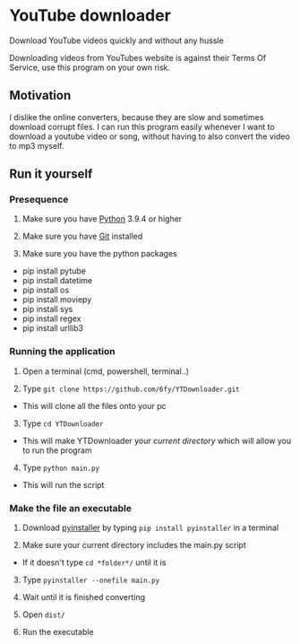 # YouTube downloader

Download YouTube videos quickly and without any hussle

Downloading videos from YouTubes website is against their Terms Of Service, use this program on your own risk.

## Motivation

I dislike the online converters, because they are slow and sometimes download corrupt files. I can run this program easily whenever I want to download a youtube video or song, without having to also convert the video to mp3 myself.

## Run it yourself

### Presequence

1. Make sure you have [Python](https://www.python.org/downloads/) 3.9.4 or higher

2. Make sure you have [Git](https://git-scm.com/downloads) installed

3. Make sure you have the python packages
- pip install pytube
- pip install datetime
- pip install os
- pip install moviepy
- pip install sys
- pip install regex
- pip install urllib3

### Running the application

1. Open a terminal (cmd, powershell, terminal..)

2. Type `git clone https://github.com/6fy/YTDownloader.git`
- This will clone all the files onto your pc

3. Type `cd YTDownloader`
- This will make YTDownloader your *current directory* which will allow you to run the program

4. Type `python main.py`
- This will run the script

### Make the file an executable

1. Download [pyinstaller](https://pypi.org/project/pyinstaller/) by typing `pip install pyinstaller` in a terminal

2. Make sure your current directory includes the main.py script
- If it doesn't type `cd *folder*/` until it is

3. Type `pyinstaller --onefile main.py`

4. Wait until it is finished converting

5. Open `dist/`

6. Run the executable